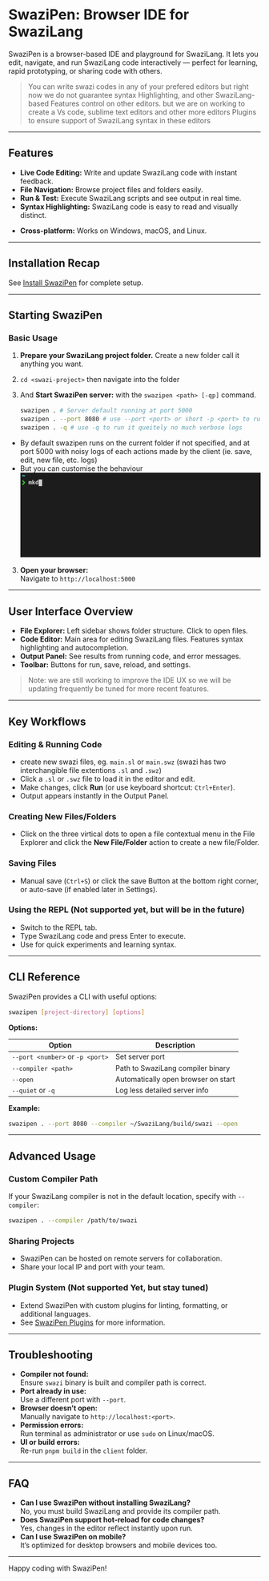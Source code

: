 # SwaziPen: Browser IDE for SwaziLang

SwaziPen is a browser-based IDE and playground for SwaziLang. It lets you edit, navigate, and run SwaziLang code interactively — perfect for learning, rapid prototyping, or sharing code with others.

> You can write swazi codes in any of your prefered editors but right now we do not guarantee syntax Highlighting, and other SwaziLang-based Features control on other editors. but we are on working to create a Vs code, sublime text editors and other more editors Plugins to ensure support of SwaziLang syntax in these editors

---

## Features

- **Live Code Editing:** Write and update SwaziLang code with instant feedback.
- **File Navigation:** Browse project files and folders easily.
- **Run & Test:** Execute SwaziLang scripts and see output in real time.
- **Syntax Highlighting:** SwaziLang code is easy to read and visually distinct.
<!-- - **Shareable Projects:** Host your SwaziLang code and share links with collaborators. -->
<!-- - **Built-in REPL:** Experiment interactively with the SwaziLang REPL in your browser. -->
- **Cross-platform:** Works on Windows, macOS, and Linux.

---

## Installation Recap

See [Install SwaziPen](./installation.md#install-swazi) for complete setup.


---

## Starting SwaziPen

### Basic Usage

1. **Prepare your SwaziLang project folder.** Create a new folder call it anything you want.
2. `cd <swazi-project>` then navigate into the folder
3. And **Start SwaziPen server:** with the `swazipen <path> [-qp]` command.

   ```bash
   swazipen . # Server default running at port 5000
   swazipen . --port 8080 # use --port <port> or short -p <port> to run on a custom port
   swazipen . -q # use -q to run it queitely no much verbose logs
   ```

  - By default swazipen runs on the current folder if not specified, and at port 5000 with noisy logs of each actions made by the client (ie. save, edit, new file, etc. logs)
  - But you can customise the behaviour 
  ![swazi-start-up](../assets/swazi-start-up.gif)
3. **Open your browser:**  
   Navigate to `http://localhost:5000`

---

## User Interface Overview

- **File Explorer:** Left sidebar shows folder structure. Click to open files.
- **Code Editor:** Main area for editing SwaziLang files. Features syntax highlighting and autocompletion.
- **Output Panel:** See results from running code, <!-- REPL outputs, --> and error messages.
- **Toolbar:** Buttons for run, save, reload, and settings.
<!-- - **REPL Tab:** Try SwaziLang expressions interactively. -->

> Note: we are still working to improve the IDE UX so we will be updating frequently be tuned for more recent features.
---

## Key Workflows

### Editing & Running Code

- create new swazi files, eg. `main.sl` or `main.swz` (swazi has two interchangible file extentions `.sl` and `.swz`)
- Click a `.sl` or `.swz` file to load it in the editor and edit.
- Make changes, click **Run** (or use keyboard shortcut: `Ctrl+Enter`).
- Output appears instantly in the Output Panel.

### Creating New Files/Folders

- Click on the three virtical dots to open a file contextual menu in the File Explorer and click the **New File/Folder** action to create a new file/Folder.

### Saving Files

- Manual save (`Ctrl+S`) or click the save Button at the bottom right corner, or auto-save (if enabled later in Settings).

### Using the REPL (Not supported yet, but will be in the future)

- Switch to the REPL tab.
- Type SwaziLang code and press Enter to execute.
- Use for quick experiments and learning syntax.

---

## CLI Reference

SwaziPen provides a CLI with useful options:

```bash
swazipen [project-directory] [options]
```

**Options:**

| Option                            | Description                          |
|-----------------------------------|--------------------------------------|
| `--port <number>` or `-p <port>`  | Set server port                      |
| `--compiler <path>`               | Path to SwaziLang compiler binary    |
| `--open`                          | Automatically open browser on start  |
| `--quiet`      or  `-q `          | Log less detailed server info       |

**Example:**

```bash
swazipen . --port 8080 --compiler ~/SwaziLang/build/swazi --open
```

---

## Advanced Usage

### Custom Compiler Path

If your SwaziLang compiler is not in the default location, specify with `--compiler`:

```bash
swazipen . --compiler /path/to/swazi
```

### Sharing Projects

- SwaziPen can be hosted on remote servers for collaboration.
- Share your local IP and port with your team.

### Plugin System (Not supported Yet, but stay tuned)

- Extend SwaziPen with custom plugins for linting, formatting, or additional languages.
- See [SwaziPen Plugins](./plugins.md) for more information.

---

## Troubleshooting

- **Compiler not found:**  
  Ensure `swazi` binary is built and compiler path is correct.
- **Port already in use:**  
  Use a different port with `--port`.
- **Browser doesn’t open:**  
  Manually navigate to `http://localhost:<port>`.
- **Permission errors:**  
  Run terminal as administrator or use `sudo` on Linux/macOS.
- **UI or build errors:**  
  Re-run `pnpm build` in the `client` folder.

---

## FAQ

- **Can I use SwaziPen without installing SwaziLang?**  
  No, you must build SwaziLang and provide its compiler path.
- **Does SwaziPen support hot-reload for code changes?**  
  Yes, changes in the editor reflect instantly upon run.
- **Can I use SwaziPen on mobile?**  
  It’s optimized for desktop browsers and mobile devices too.

---
Happy coding with SwaziPen!